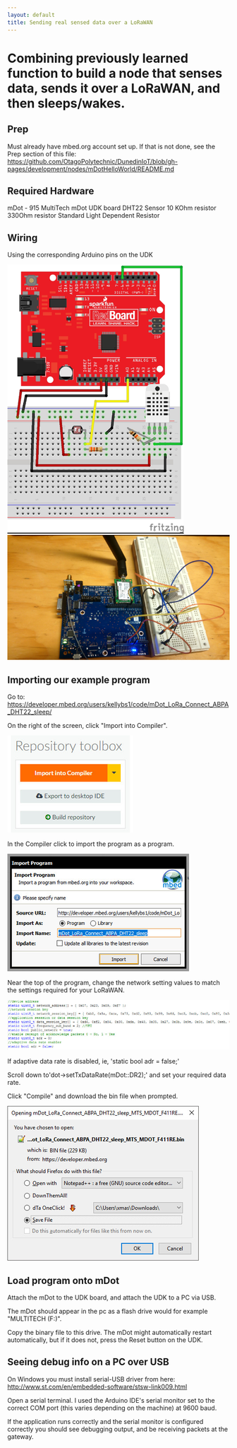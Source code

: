```yaml
---
layout: default
title: Sending real sensed data over a LoRaWAN
---
```


# Combining previously learned function to build a node that senses data, sends it over a LoRaWAN, and then sleeps/wakes.

## Prep

Must already have mbed.org account set up.
If that is not done, see the Prep section of this file:
https://github.com/OtagoPolytechnic/DunedinIoT/blob/gh-pages/development/nodes/mDotHelloWorld/README.md


## Required Hardware

mDot - 915
MultiTech mDot UDK board
DHT22 Sensor
10 KOhm resistor
330Ohm resistor
Standard Light Dependent Resistor


## Wiring

Using the corresponding Arduino pins on the UDK

<img src="mDotLoRaDHT22LDRSleeppics/ldrdht22wiring.jpg" width="400px">

<img src="mDotLoRaDHT22LDRSleeppics/ldrdht22wiringphoto.jpg" width="600px">


## Importing our example program

Go to: <a href="https://developer.mbed.org/users/kellybs1/code/mDot_LoRa_Connect_ABPA_DHT22_sleep/">https://developer.mbed.org/users/kellybs1/code/mDot_LoRa_Connect_ABPA_DHT22_sleep/</a>           


On the right of the screen, click "Import into Compiler".

<img src="mDotLoRaDHT22LDRSleeppics/importintocompiler.jpg">

In the Compiler click to import the program as a program.

<img src="mDotLoRaDHT22LDRSleeppics/importasprogram.jpg">

Near the top of the program, change the network setting values to match the settings required for your LoRaWAN.

<img src="mDotLoRaDHT22LDRSleeppics/networksettings.jpg" width="700px">

If adaptive data rate is disabled, ie, 'static bool adr = false;'

Scroll down to'dot->setTxDataRate(mDot::DR2);' and set your required data rate.

Click "Compile" and download the bin file when prompted.

<img src="mDotLoRaDHT22LDRSleeppics/savebin.jpg">


## Load program onto mDot

Attach the mDot to the UDK board, and attach the UDK to a PC via USB.

The mDot should appear in the pc as a flash drive would for example "MULTITECH (F:)".

Copy the binary file to this drive. The mDot might automatically restart automatically, but if it does not, press the Reset button on the UDK.

## Seeing debug info on a PC over USB

On Windows you must install serial-USB driver from here: <a href="http://www.st.com/en/embedded-software/stsw-link009.html">http://www.st.com/en/embedded-software/stsw-link009.html</a>

Open a serial terminal. I used the Arduino IDE's serial monitor set to the correct COM port (this varies depending on the machine) at 9600 baud.

If the application runs correctly and the serial monitor is configured correctly you should see debugging output, and be receiving packets at the gateway.
